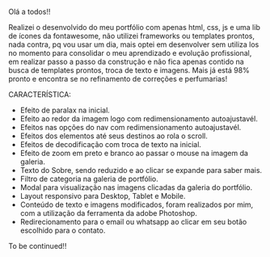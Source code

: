 ﻿Olá a todos!!

Realizei o desenvolvido do meu portfólio com apenas html, css, js e uma lib de ícones da fontawesome, não utilizei frameworks ou templates prontos, nada contra, pq vou usar um dia, mais optei em desenvolver sem utiliza los no momento para consolidar o meu aprendizado e evolução profissional, em realizar passo a passo da construção e não fica apenas contido na busca de templates prontos, troca de texto e imagens. Mais já está 98% pronto e encontra se no refinamento de correções e perfumarias!

CARACTERÍSTICA:

- Efeito de paralax na inicial.
- Efeito ao redor da imagem logo com redimensionamento autoajustavél.
- Efeitos nas opções do nav com redimensionamento autoajustavél.
- Efeitos dos elementos até seus destinos ao rola o scroll.
- Efeitos de decodificação com troca de texto na inicial.
- Efeito de zoom em preto e branco ao passar o mouse na imagem da galeria.
- Texto do Sobre, sendo reduzido e ao clicar se expande para saber mais.
- Filtro de categoria na galeria de portfólio.
- Modal para visualização nas imagens clicadas da galeria do portfólio.
- Layout responsivo para Desktop, Tablet e Mobile.
- Conteúdo de texto e imagens modificados, foram realizados por mim, com a utilização da ferramenta da adobe Photoshop.
- Redirecionamento para o email ou whatsapp ao clicar em seu botão escolhido para o contato.

To be continued!!


